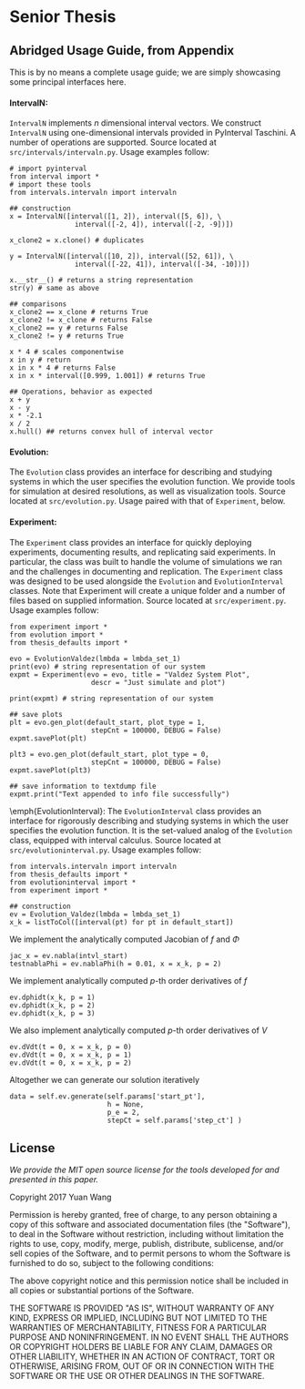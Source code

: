 # Senior Thesis

## Abridged Usage Guide, from Appendix

This is by no means a complete usage guide; we are simply showcasing some principal interfaces here.

#### IntervalN: 
`IntervalN` implements $n$ dimensional interval vectors. We construct `IntervalN` using one-dimensional intervals provided in PyInterval Taschini. A number of operations are supported. Source located at `src/intervals/intervaln.py`. Usage examples follow:

~~~
# import pyinterval
from interval import *
# import these tools
from intervals.intervaln import intervaln

## construction
x = IntervalN([interval([1, 2]), interval([5, 6]), \
                interval([-2, 4]), interval([-2, -9])])
                
x_clone2 = x.clone() # duplicates 

y = IntervalN([interval([10, 2]), interval([52, 61]), \
                interval([-22, 41]), interval([-34, -10])])

x.__str__() # returns a string representation
str(y) # same as above

## comparisons
x_clone2 == x_clone # returns True
x_clone2 != x_clone # returns False
x_clone2 == y # returns False
x_clone2 != y # returns True

x * 4 # scales componentwise
x in y # return 
x in x * 4 # returns False
x in x * interval([0.999, 1.001]) # returns True

## Operations, behavior as expected
x + y 
x - y
x * -2.1
x / 2
x.hull() ## returns convex hull of interval vector
~~~

#### Evolution: 
The `Evolution` class provides an interface for describing and studying systems in which the user specifies the evolution function. We provide tools for simulation at desired resolutions, as well as visualization tools. Source located at `src/evolution.py`. Usage paired with that of `Experiment`, below.

#### Experiment: 
The `Experiment` class provides an interface for quickly deploying experiments, documenting results, and replicating said experiments. In particular, the class was built to handle the volume of simulations we ran and the challenges in documenting and replication. The `Experiment` class was designed to be used alongside the `Evolution` and `EvolutionInterval` classes. Note that Experiment will create a unique folder and a number of files based on supplied information. Source located at `src/experiment.py`. Usage examples follow:

~~~
from experiment import *
from evolution import *
from thesis_defaults import *

evo = EvolutionValdez(lmbda = lmbda_set_1)
print(evo) # string representation of our system
expmt = Experiment(evo = evo, title = "Valdez System Plot", 
                    descr = "Just simulate and plot")

print(expmt) # string representation of our system

## save plots
plt = evo.gen_plot(default_start, plot_type = 1, 
                    stepCnt = 100000, DEBUG = False)
expmt.savePlot(plt)

plt3 = evo.gen_plot(default_start, plot_type = 0, 
                    stepCnt = 100000, DEBUG = False)
expmt.savePlot(plt3)

## save information to textdump file
expmt.print("Text appended to info file successfully")
~~~

\emph{EvolutionInterval}: 
The `EvolutionInterval` class provides an interface for rigorously describing and studying systems in which the user specifies the evolution function. It is the set-valued analog of the `Evolution` class, equipped with interval calculus. Source located at `src/evolutioninterval.py`. Usage examples follow:

~~~
from intervals.intervaln import intervaln
from thesis_defaults import *
from evolutioninterval import *
from experiment import *

## construction
ev = Evolution_Valdez(lmbda = lmbda_set_1)
x_k = listToCol([interval(pt) for pt in default_start])
~~~

We implement the analytically computed Jacobian of $f$ and $\Phi$

~~~
jac_x = ev.nabla(intvl_start)
testnablaPhi = ev.nablaPhi(h = 0.01, x = x_k, p = 2)
~~~

We implement analytically computed $p$-th order derivatives of $f$

~~~
ev.dphidt(x_k, p = 1)
ev.dphidt(x_k, p = 2)
ev.dphidt(x_k, p = 3)
~~~

We also implement analytically computed $p$-th order derivatives of $V$

~~~
ev.dVdt(t = 0, x = x_k, p = 0)
ev.dVdt(t = 0, x = x_k, p = 1)
ev.dVdt(t = 0, x = x_k, p = 2)
~~~

Altogether we can generate our solution iteratively 

~~~
data = self.ev.generate(self.params['start_pt'], 
                        h = None,  
                        p_e = 2,
                        stepCt = self.params['step_ct'] )
~~~


## License 
*We provide the MIT open source license for the tools developed for and presented in this paper.*

Copyright 2017 Yuan Wang

Permission is hereby granted, free of charge, to any person obtaining a copy of this software and associated documentation files (the "Software"), to deal in the Software without restriction, including without limitation the rights to use, copy, modify, merge, publish, distribute, sublicense, and/or sell copies of the Software, and to permit persons to whom the Software is furnished to do so, subject to the following conditions:

The above copyright notice and this permission notice shall be included in all copies or substantial portions of the Software.

THE SOFTWARE IS PROVIDED "AS IS", WITHOUT WARRANTY OF ANY KIND, EXPRESS OR IMPLIED, INCLUDING BUT NOT LIMITED TO THE WARRANTIES OF MERCHANTABILITY, FITNESS FOR A PARTICULAR PURPOSE AND NONINFRINGEMENT. IN NO EVENT SHALL THE AUTHORS OR COPYRIGHT HOLDERS BE LIABLE FOR ANY CLAIM, DAMAGES OR OTHER LIABILITY, WHETHER IN AN ACTION OF CONTRACT, TORT OR OTHERWISE, ARISING FROM, OUT OF OR IN CONNECTION WITH THE SOFTWARE OR THE USE OR OTHER DEALINGS IN THE SOFTWARE.
